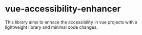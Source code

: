 # vue-accessibility-enhancer
This library aims to enhace the accessibility in vue projects with a lightweight library and minimal code changes.
